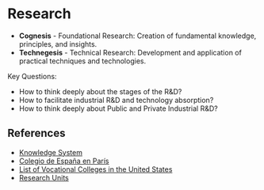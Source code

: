 # Research

- **Cognesis** - Foundational Research: Creation of fundamental knowledge, principles, and insights.  
- **Technegesis** - Technical Research: Development and application of practical techniques and technologies.

Key Questions:

- How to think deeply about the stages of the R&D?
- How to facilitate industrial R&D and technology absorption?
- How to think deeply about Public and Private Industrial R&D?

## References

- [Knowledge System](../../Locus-Realitatis/Intersection/Knowledge-System/)
- [Colegio de España en París](https://es.wikipedia.org/wiki/Colegio_de_Espa%C3%B1a_en_Par%C3%ADs)
- [List of Vocational Colleges in the United States](https://en.wikipedia.org/wiki/List_of_vocational_colleges_in_the_United_States)
- [Research Units](../../../Locus-Social-Realitatis/Facet/Academic/Research/README.md)
